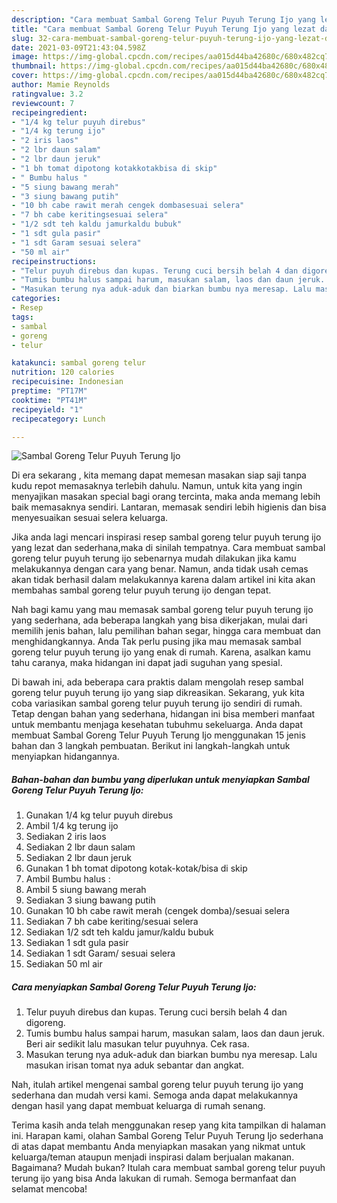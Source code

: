 ```yaml
---
description: "Cara membuat Sambal Goreng Telur Puyuh Terung Ijo yang lezat dan Mudah Dibuat"
title: "Cara membuat Sambal Goreng Telur Puyuh Terung Ijo yang lezat dan Mudah Dibuat"
slug: 32-cara-membuat-sambal-goreng-telur-puyuh-terung-ijo-yang-lezat-dan-mudah-dibuat
date: 2021-03-09T21:43:04.598Z
image: https://img-global.cpcdn.com/recipes/aa015d44ba42680c/680x482cq70/sambal-goreng-telur-puyuh-terung-ijo-foto-resep-utama.jpg
thumbnail: https://img-global.cpcdn.com/recipes/aa015d44ba42680c/680x482cq70/sambal-goreng-telur-puyuh-terung-ijo-foto-resep-utama.jpg
cover: https://img-global.cpcdn.com/recipes/aa015d44ba42680c/680x482cq70/sambal-goreng-telur-puyuh-terung-ijo-foto-resep-utama.jpg
author: Mamie Reynolds
ratingvalue: 3.2
reviewcount: 7
recipeingredient:
- "1/4 kg telur puyuh direbus"
- "1/4 kg terung ijo"
- "2 iris laos"
- "2 lbr daun salam"
- "2 lbr daun jeruk"
- "1 bh tomat dipotong kotakkotakbisa di skip"
- " Bumbu halus "
- "5 siung bawang merah"
- "3 siung bawang putih"
- "10 bh cabe rawit merah cengek dombasesuai selera"
- "7 bh cabe keritingsesuai selera"
- "1/2 sdt teh kaldu jamurkaldu bubuk"
- "1 sdt gula pasir"
- "1 sdt Garam sesuai selera"
- "50 ml air"
recipeinstructions:
- "Telur puyuh direbus dan kupas. Terung cuci bersih belah 4 dan digoreng."
- "Tumis bumbu halus sampai harum, masukan salam, laos dan daun jeruk. Beri air sedikit lalu masukan telur puyuhnya. Cek rasa."
- "Masukan terung nya aduk-aduk dan biarkan bumbu nya meresap. Lalu masukan irisan tomat nya aduk sebantar dan angkat."
categories:
- Resep
tags:
- sambal
- goreng
- telur

katakunci: sambal goreng telur 
nutrition: 120 calories
recipecuisine: Indonesian
preptime: "PT17M"
cooktime: "PT41M"
recipeyield: "1"
recipecategory: Lunch

---
```



![Sambal Goreng Telur Puyuh Terung Ijo](https://img-global.cpcdn.com/recipes/aa015d44ba42680c/680x482cq70/sambal-goreng-telur-puyuh-terung-ijo-foto-resep-utama.jpg)

Di era  sekarang , kita memang dapat memesan masakan siap saji tanpa kudu repot memasaknya terlebih dahulu. Namun, untuk kita yang ingin menyajikan masakan special bagi orang tercinta, maka anda memang lebih baik memasaknya sendiri. Lantaran, memasak sendiri lebih higienis dan bisa menyesuaikan sesuai selera keluarga.

Jika anda lagi mencari inspirasi resep sambal goreng telur puyuh terung ijo yang lezat dan sederhana,maka di sinilah tempatnya. Cara membuat sambal goreng telur puyuh terung ijo  sebenarnya mudah dilakukan jika kamu melakukannya dengan cara yang benar. Namun, anda tidak usah cemas akan tidak berhasil dalam melakukannya 
karena dalam artikel ini kita akan membahas sambal goreng telur puyuh terung ijo dengan tepat.  



Nah bagi kamu yang mau memasak sambal goreng telur puyuh terung ijo yang sederhana, ada beberapa langkah yang bisa dikerjakan, mulai dari memilih jenis bahan, lalu pemilihan bahan segar, hingga cara membuat dan menghidangkannya. Anda Tak perlu pusing jika mau memasak sambal goreng telur puyuh terung ijo yang enak di rumah. Karena, asalkan kamu  tahu caranya, maka hidangan ini dapat jadi suguhan yang spesial.

Di bawah ini, ada beberapa cara praktis  dalam mengolah resep sambal goreng telur puyuh terung ijo yang siap dikreasikan. Sekarang, yuk kita coba variasikan sambal goreng telur puyuh terung ijo sendiri di rumah. Tetap dengan bahan yang sederhana, hidangan ini bisa memberi manfaat untuk membantu menjaga kesehatan tubuhmu sekeluarga. Anda dapat membuat Sambal Goreng Telur Puyuh Terung Ijo menggunakan 15 jenis bahan dan 3 langkah pembuatan. Berikut ini langkah-langkah untuk menyiapkan hidangannya.

<!--inarticleads1-->

##### Bahan-bahan dan bumbu yang diperlukan untuk menyiapkan Sambal Goreng Telur Puyuh Terung Ijo:

1. Gunakan 1/4 kg telur puyuh direbus
1. Ambil 1/4 kg terung ijo
1. Sediakan 2 iris laos
1. Sediakan 2 lbr daun salam
1. Sediakan 2 lbr daun jeruk
1. Gunakan 1 bh tomat dipotong kotak-kotak/bisa di skip
1. Ambil  Bumbu halus :
1. Ambil 5 siung bawang merah
1. Sediakan 3 siung bawang putih
1. Gunakan 10 bh cabe rawit merah (cengek domba)/sesuai selera
1. Sediakan 7 bh cabe keriting/sesuai selera
1. Sediakan 1/2 sdt teh kaldu jamur/kaldu bubuk
1. Sediakan 1 sdt gula pasir
1. Sediakan 1 sdt Garam/ sesuai selera
1. Sediakan 50 ml air




<!--inarticleads2-->

##### Cara menyiapkan Sambal Goreng Telur Puyuh Terung Ijo:

1. Telur puyuh direbus dan kupas. Terung cuci bersih belah 4 dan digoreng.
1. Tumis bumbu halus sampai harum, masukan salam, laos dan daun jeruk. Beri air sedikit lalu masukan telur puyuhnya. Cek rasa.
1. Masukan terung nya aduk-aduk dan biarkan bumbu nya meresap. Lalu masukan irisan tomat nya aduk sebantar dan angkat.




Nah, itulah artikel mengenai  sambal goreng telur puyuh terung ijo  yang sederhana dan mudah versi kami. Semoga anda dapat melakukannya dengan hasil yang dapat membuat keluarga di rumah senang. 

Terima kasih anda telah menggunakan resep yang kita tampilkan di halaman ini. Harapan kami, olahan  Sambal Goreng Telur Puyuh Terung Ijo sederhana di atas dapat membantu Anda menyiapkan masakan yang nikmat untuk keluarga/teman ataupun menjadi inspirasi dalam berjualan makanan. Bagaimana? Mudah bukan? Itulah cara membuat sambal goreng telur puyuh terung ijo yang bisa Anda lakukan di rumah. Semoga bermanfaat dan selamat mencoba!

